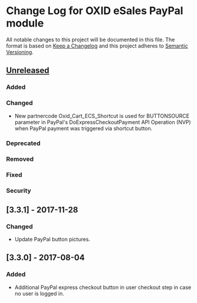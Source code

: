 # Change Log for OXID eSales PayPal module

All notable changes to this project will be documented in this file.
The format is based on [Keep a Changelog](http://keepachangelog.com/)
and this project adheres to [Semantic Versioning](http://semver.org/).



## [Unreleased]

### Added

### Changed
- New partnercode Oxid_Cart_ECS_Shortcut is used for BUTTONSOURCE parameter in 
  PayPal's DoExpressCheckoutPayment API Operation (NVP) when PayPal payment was triggered 
  via shortcut button.

### Deprecated

### Removed

### Fixed

### Security

## [3.3.1] - 2017-11-28

### Changed
- Update PayPal button pictures.

## [3.3.0] - 2017-08-04

### Added
- Additional PayPal express checkout button in user checkout step in case no user is logged in.

[Unreleased]: https://github.com/OXID-eSales/paypal/compare/v3.3.1...HEAD
[v3.3.1]: https://github.com/OXID-eSales/paypal/compare/3.3.0...v3.3.1
[v3.3.0]: https://github.com/OXID-eSales/paypal/compare/v3.2.4...v3.3.0
